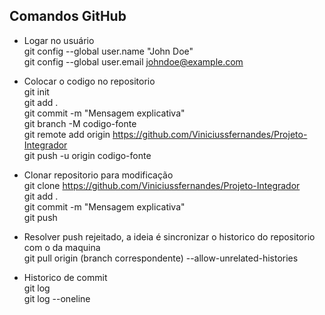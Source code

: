 ## Comandos GitHub
- Logar no usuário\
git config --global user.name "John Doe"\
git config --global user.email johndoe@example.com
- Colocar o codigo no repositorio \
git init \
git add . \
git commit -m "Mensagem explicativa" \
git branch -M codigo-fonte \
git remote add origin https://github.com/Viniciussfernandes/Projeto-Integrador \
git push -u origin codigo-fonte

- Clonar repositorio para modificação\
git clone https://github.com/Viniciussfernandes/Projeto-Integrador \
git add . \
git commit -m "Mensagem explicativa" \
git push

- Resolver push rejeitado, a ideia é sincronizar o historico do repositorio com o da maquina\
git pull origin (branch correspondente) --allow-unrelated-histories

- Historico de commit \
git log\
git log --oneline
